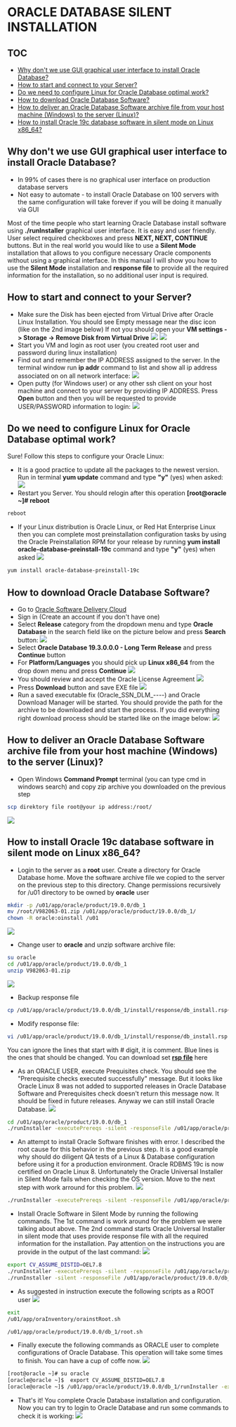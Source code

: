 # ORACLE DATABASE SILENT INSTALLATION

## TOC
- [Why don't we use GUI graphical user interface to install Oracle Database?](#why-dont-we-use-gui-graphical-user-interface-to-install-oracle-database)
- [How to start and connect to your Server?](#how-to-start-and-connect-to-your-server)
- [Do we need to configure Linux for Oracle Database optimal work?](#do-we-need-to-configure-linux-for-oracle-database-optimal-work)
- [How to download Oracle Database Software?](#how-to-download-oracle-database-software)
- [How to deliver an Oracle Database Software archive file from your host machine (Windows) to the server (Linux)?](#how-to-deliver-an-oracle-database-software-archive-file-from-your-host-machine-windows-to-the-server-linux)
- [How to install Oracle 19c database software in silent mode on Linux x86_64?](#how-to-install-oracle-19c-database-software-in-silent-mode-on-linux-x86_64)

## Why don't we use GUI graphical user interface to install Oracle Database?
* In 99% of cases there is no graphical user interface on production database servers
* Not easy to automate - to install Oracle Database on 100 servers with the same configuration will take forever if you will be doing it manually via GUI

Most of the time people who start learning Oracle Database install software using **./runInstaller** graphical user interface. It is easy and user friendly. User select required checkboxes and press **NEXT, NEXT, CONTINUE** buttons. But in the real world you would like to use a **Silent Mode** installation that allows to you configure necessary Oracle components without using a graphical interface. In this manual I will show you how to use the **Silent Mode** installation and **response file** to provide all the required information for the installation, so no additional user input is required.

## How to start and connect to your Server?
* Make sure the Disk has been ejected from Virtual Drive after Oracle Linux Installation. You should see Empty message near the disc icon (like on the 2nd image below) If not you should open your **VM settings -> Storage -> Remove Disk from Virtual Drive**
![](attachments/Screenshot_13.png)
![](attachments/Screenshot_1.png)
* Start you VM and login as root user (you created root user and password during linux installation)
* Find out and remember the IP ADDRESS assigned to the server. In the terminal window run **ip addr** command to list and show all ip address associated on on all network interface:
![](attachments/Screenshot_2.png)
* Open putty (for Windows user) or any other ssh client on your host machine and connect to your server by providing IP ADDRESS. Press **Open** button and then you will be requested to provide USER/PASSWORD information to login:
![](attachments/Screenshot_3.png)

## Do we need to configure Linux for Oracle Database optimal work?
Sure! Follow this steps to configure your Oracle Linux:
* It is a good practice to update all the packages to the newest version. Run in terminal **yum update** command and type **"y"** (yes) when asked:
![](attachments/Screenshot_4.png)
* Restart you Server. You should relogin after this operation
**[root@oracle ~]# reboot**
```bash
reboot
```
* If your Linux distribution is Oracle Linux, or Red Hat Enterprise Linux then you can complete most preinstallation configuration tasks by using the Oracle Preinstallation RPM for your release by running **yum install oracle-database-preinstall-19c** command and type **"y"** (yes) when asked
![](attachments/Screenshot_5.png)
```bash
yum install oracle-database-preinstall-19c
```

## How to download Oracle Database Software?
* Go to [Oracle Software Delivery Cloud](https://edelivery.oracle.com/)
* Sign in (Create an account if you don't have one)
* Select **Release** category from the dropdown menu and type **Oracle Database** in the search field like on the picture below and press **Search** button:
![](attachments/Screenshot_6.png)
* Select **Oracle Database 19.3.0.0.0 - Long Term Release** and press **Continue** button
* For **Platform/Languages** you should pick up **Linux x86_64** from the drop down menu and press **Continue**
![](attachments/Screenshot_7.png)
* You should review and accept the Oracle License Agreement
![](attachments/Screenshot_8.png)
* Press **Download** button and save EXE file
![](attachments/Screenshot_9.png)
* Run a saved executable fix (Oracle_SSN_DLM_----) and Oracle Download Manager will be started. You should provide the path for the archive to be downloaded and start the process. If you did everything right download process should be started like on the image below:
![](attachments/Screenshot_10.png)

## How to deliver an Oracle Database Software archive file from your host machine (Windows) to the server (Linux)?
* Open Windows **Command Prompt** terminal (you can type cmd in windows search) and copy zip archive you downloaded on the previous step
```bash
scp direktory file root@your ip address:/root/ 
```
![](attachments/Screenshot_11.png)

## How to install Oracle 19c database software in silent mode on Linux x86_64?
* Login to the server as a **root** user. Create a directory for Oracle Database home. Move the software archive file we copied to the server on the previous step to this directory. Change permissions recursively for /u01 directory to be owned by **oracle** user
```bash
mkdir -p /u01/app/oracle/product/19.0.0/db_1
mv /root/V982063-01.zip /u01/app/oracle/product/19.0.0/db_1/
chown -R oracle:oinstall /u01
```
![](attachments/Screenshot_12.png)
* Change user to **oracle** and unzip software archive file:
```bash
su oracle
cd /u01/app/oracle/product/19.0.0/db_1
unzip V982063-01.zip
```
![](attachments/Screenshot_14.png)
* Backup response file
```bash
cp /u01/app/oracle/product/19.0.0/db_1/install/response/db_install.rsp{,_original}
```
* Modify response file:
```bash
vi /u01/app/oracle/product/19.0.0/db_1/install/response/db_install.rsp
```
You can ignore the lines that start with # digit, it is comment. Blue lines is the ones that should be changed.
You can download set [**rsp file**](https://drive.google.com/file/d/1286TZH1BrAeS1bDmKEt8HwTyKoapeiEL/view?usp=sharing) here
* As an ORACLE USER, execute Prequisites check. You should see the "Prerequisite checks executed successfully" message. But it looks like Oracle Linux 8 was not added to supported releases in Oracle Database Software and Prerequisites check doesn't return this message now. It should be fixed in future releases. Anyway we can still install Oracle Database.
![](attachments/Screenshot_15.png)
```bash
cd /u01/app/oracle/product/19.0.0/db_1
./runInstaller -executePrereqs -silent -responseFile /u01/app/oracle/product/19.0.0/db_1/install/response/db_install.rsp
```
* An attempt to install Oracle Software finishes with error. I described the root cause for this behavior in the previous step. It is a good example why should do diligent QA tests of a Linux & Database configuration before using it for a production environment. Oracle RDBMS 19c is now certified on Oracle Linux 8. Unfortunately the Oracle Universal Installer in Silent Mode fails when checking the OS version. Move to the next step with work arround for this problem.
![](attachments/Screenshot_16.png)
```bash
./runInstaller -executePrereqs -silent -responseFile /u01/app/oracle/product/19.0.0/db_1/install/response/db_install.rsp
```
* Install Oracle Software in Silent Mode by running the following commands. The 1st command is work around for the problem we were talking about above. The 2nd command starts Oracle Universal Installer in silent mode that uses provide response file with all the required information for the installation. Pay attention on the instructions you are provide in the output of the last command:
![](attachments/Screenshot_17.png)
```bash
export CV_ASSUME_DISTID=OEL7.8
./runInstaller -executePrereqs -silent -responseFile /u01/app/oracle/product/19.0.0/db_1/install/response/db_install.rsp
./runInstaller -silent -responseFile /u01/app/oracle/product/19.0.0/db_1/install/response/db_install.rsp
```
* As suggested in instruction execute the following scripts as a ROOT user
![](attachments/Screenshot_18.png)
```bash
exit
/u01/app/oraInventory/orainstRoot.sh
```
```bash
/u01/app/oracle/product/19.0.0/db_1/root.sh
```

* Finally execute the following commands as ORACLE user to complete configurations of Oracle Database. This operation will take some times to finish. You can have a cup of coffe now.
![](attachments/Screenshot_19.png)

```bash
[root@oracle ~]# su oracle
[oracle@oracle ~]$  export CV_ASSUME_DISTID=OEL7.8
[oracle@oracle ~]$ /u01/app/oracle/product/19.0.0/db_1/runInstaller -executeConfigTools -responseFile /u01/app/oracle/product/19.0.0/db_1/install/response/db_install.rsp -silent
```
* That's it! You complete Oracle Database installation and configuration. Now you can try to login to Oracle Database and run some commands to check it is working:
![](attachments/Screenshot_20.png)


